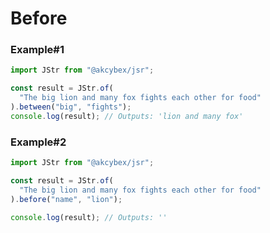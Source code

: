 # Before

### Example#1

```javascript
import JStr from "@akcybex/jsr";

const result = JStr.of(
  "The big lion and many fox fights each other for food"
).between("big", "fights");
console.log(result); // Outputs: 'lion and many fox'
```

### Example#2

```javascript
import JStr from "@akcybex/jsr";

const result = JStr.of(
  "The big lion and many fox fights each other for food"
).before("name", "lion");

console.log(result); // Outputs: ''
```
